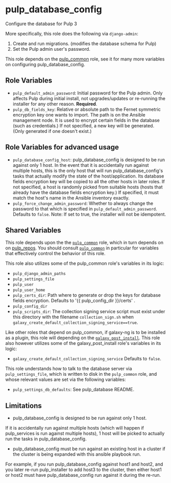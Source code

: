pulp_database_config
====================

Configure the database for Pulp 3

More specifically, this role does the following via `django-admin`:

1. Create and run migrations. (modifies the database schema for Pulp)
2. Set the Pulp admin user's password.

This role depends on the [pulp_common](../../roles/pulp_common) role, see it for many more variables on configuring pulp_database_config.

Role Variables
--------------

* `pulp_default_admin_password`: Initial password for the Pulp admin. Only affects Pulp
  during initial install, not upgrades/updates or re-running the installer for any other
  reason. **Required**.
* `pulp_db_fields_key`: Relative or absolute path to the Fernet symmetric encryption key
   one wants to import. The path is on the Ansible management node.
   It is used to encrypt certain fields in the database (such as credentials.)
   If not specified, a new key will be generated. (Only generated if one doesn't exist.)

Role Variables for advanced usage
---------------------------------

* `pulp_database_config_host`: pulp_database_config is designed to be run against only 1
  host. In the event that it is accidentally run against multiple hosts, this is the only
  host that will run pulp_database_config's tasks that actually modify the state of the
  host/application. Its database fields encryption key will be copied to all the other
  hosts in later roles. If not specified, a host is randomly picked from suitable hosts
  (hosts that already have the database fields encryption key.) If specified, it must
  match the host's name in the Ansible inventory exactly.
* `pulp_force_change_admin_password`: Whether to always change the password to that which
  is specified in `pulp_default_admin_password`. Defaults to `false`.
  Note: If set to true, the installer will not be idempotent.

Shared Variables
----------------

This role depends upon the the [`pulp_common`](../helper_roles/pulp_common) role, which in turn depends on on [pulp_repos](../helper_roles/pulp_repos). You should consult [`pulp_common`](../helper_roles/pulp_common) in particular for variables that effectively control the behavior of this role.

This role also utilizes some of the pulp_common role's variables in its logic:

* `pulp_django_admin_paths`
* `pulp_settings_file`
* `pulp_user`
* `pulp_user_home`
* `pulp_certs_dir`: Path where to generate or drop the keys for database fields encryption.
   Defaults to '{{ pulp_config_dir }}/certs' .
* `pulp_config_dir`
* `pulp_scripts_dir`: The collection signing service script must exist under this directory
  with the filename `collection_sign.sh` when `galaxy_create_default_collection_signing_service==true`.

Like other roles that depend on pulp_common, if galaxy-ng is to be installed as a plugin, this role
will depending on the [`galaxy_post_install`](../helper_roles/galaxy_post_install). This role also
however utilizes some of the galaxy_post_install role's variables in its logic:

* `galaxy_create_default_collection_signing_service` Defaults to `false`.

This role understands how to talk to the database server via `pulp_settings_file`,
which is written to disk in the `pulp_common` role, and whose relevant
values are set via the following variables:

* `pulp_settings_db_defaults`: See pulp_database README.

Limitations
-----------

* pulp_database_config is designed to be run against only 1 host.

If it is accidentally run against multiple hosts (which will happen if
pulp_services is run against multiple hosts), 1 host will be picked to
actually run the tasks in pulp_database_config.

* pulp_database_config must be run against an existing host in a cluster if the
cluster is being expanded with this ansible playbook run.

For example, if you run pulp_database_config against host1 and host2, and you
later re-run pulp_installer to add host3 to the cluster, then either host1
or host2 must have pulp_database_config run against it during the re-run.
